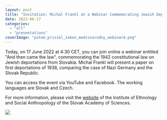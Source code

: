 ```yaml
---
layout: post
title: "Invitation: Michal Frankl at a Webinar Commemorating Jewish Deportations from Slovakia"
date: 2022-06-17
categories: 
  - "all"
  - "presentations"
coverImage: "potom_prisiel_zakon_medzinarodny_webinar4.png"
---
```


Today, on 17 June 2022 at 4:30 CET, you can join online a webinar entitled "And then came the law", commemorating the 1942 constitutional law on Jewish deportations from Slovakia. Michal Frankl will present a paper on first deportations of 1938, comparing the case of Nazi Germany and the Slovak Republic.

You can access the event via YouTube and Facebook. The working languages are Slovak and Czech.

For more information, please visit the [website](https://uesa.sav.sk/?q=sk/potom-prisiel-zakon) of the Institute of Ethnology and Social Anthropology of the Slovak Academy of Sciences.

![](/assets/images/potom_prisiel_zakon_medzinarodny_webinar4-1024x576.png)
